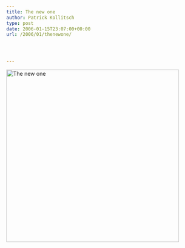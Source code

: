 ```yaml
---
title: The new one
author: Patrick Kollitsch
type: post
date: 2006-01-15T23:07:00+00:00
url: /2006/01/thenewone/




---
```

[<img width="455" src="//static.flickr.com/38/87218812_015029a5d0.jpg" alt="The new one" />][1]

 [1]: http://www.flickr.com/photos/schreibblogade/87218812/ "The new one"